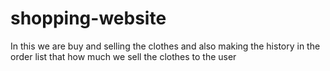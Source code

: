# shopping-website
In this we are buy and selling the clothes and also making the history in the order list that how much we sell the clothes to the user
